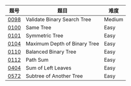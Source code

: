 | 题号 | 题目 | 难度 |
| --- | --- | --- |
| [0098](0098.validate-binary-search-tree) | Validate Binary Search Tree | Medium |
| [0100](0100.same-tree) | Same Tree | Easy |
| [0101](0101.symmetric-tree) | Symmetric Tree | Easy |
| [0104](0104.maximum-depth-of-binary-tree) | Maximum Depth of Binary Tree | Easy |
| [0110](0110.balanced-binary-tree ) |  Balanced Binary Tree | Easy |
| [0112](0112.path-sum) | Path Sum | Easy |
| [0404](0404.sum-of-left-leaves) | Sum of Left Leaves | Easy |
| [0572](0572.subtree-of-another-tree) | Subtree of Another Tree | Easy |